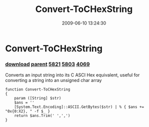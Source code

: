 ﻿---
pid:            1155
parent:         1154
children:       5821,5803,4069
poster:         CrazyDave
title:          Convert-ToCHexString
date:           2009-06-10 13:24:30
description:    Converts an input string into its C ASCI Hex equivalent, useful for converting a string into an unsigned char array
format:         posh
---

# Convert-ToCHexString

### [download](1155.ps1) [parent](1154.md) [5821](5821.md) [5803](5803.md) [4069](4069.md)

Converts an input string into its C ASCI Hex equivalent, useful for converting a string into an unsigned char array

```posh
function Convert-ToCHexString 
{
	param ([String] $str) 
	$ans = ''
	[System.Text.Encoding]::ASCII.GetBytes($str) | % { $ans += "0x{0:X2}, " -f $_ }
	return $ans.Trim(' ',',')
}

```
